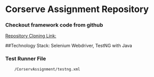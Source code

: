 # Corserve Assignment Repository


### Checkout framework code from github
   [Repository Cloning Link:](https://github.com/fayeemajidul/CorservAssignment.git)


##Technology Stack:
   Selenium Webdriver, TestNG with Java
   

### Test Runner File
		/CorservAssignment/testng.xml
		
		


